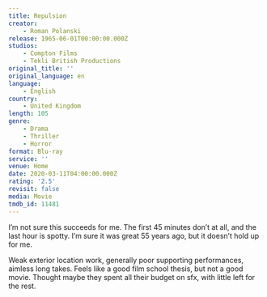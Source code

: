 ```yaml
---
title: Repulsion
creator:
    - Roman Polanski
release: 1965-06-01T00:00:00.000Z
studios:
    - Compton Films
    - Tekli British Productions
original_title: ''
original_language: en
language:
    - English
country:
    - United Kingdom
length: 105
genre:
    - Drama
    - Thriller
    - Horror
format: Blu-ray
service: ''
venue: Home
date: 2020-03-11T04:00:00.000Z
rating: '2.5'
revisit: false
media: Movie
tmdb_id: 11481
---
```


I’m not sure this succeeds for me. The first 45 minutes don’t at all, and the last hour is spotty. I’m sure it was great 55 years ago, but it doesn’t hold up for me.

Weak exterior location work, generally poor supporting performances, aimless long takes. Feels like a good film school thesis, but not a good movie. Thought maybe they spent all their budget on sfx, with little left for the rest.
